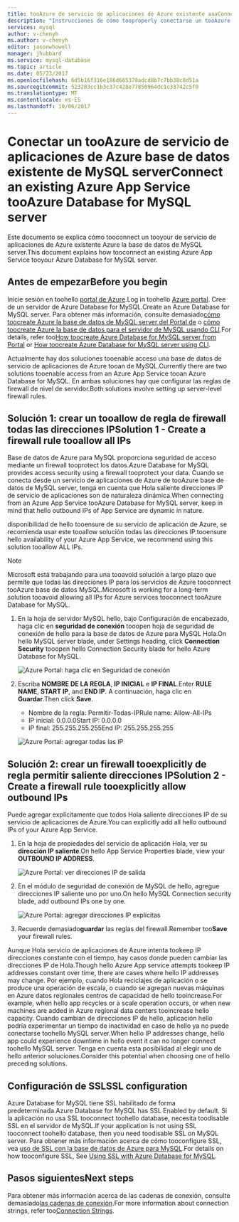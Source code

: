 ```yaml
---
title: tooAzure de servicio de aplicaciones de Azure existente aaaConnect base de datos de MySQL | Documentos de Microsoft
description: "Instrucciones de cómo tooproperly conectarse un tooAzure de servicio de aplicaciones de Azure existente base de datos de MySQL"
services: mysql
author: v-chenyh
ms.author: v-chenyh
editor: jasonwhowell
manager: jhubbard
ms.service: mysql-database
ms.topic: article
ms.date: 05/23/2017
ms.openlocfilehash: 6d5b16f316e186d665370adcd8b7c7bb38c8d51a
ms.sourcegitcommit: 523283cc1b3c37c428e77850964dc1c33742c5f0
ms.translationtype: MT
ms.contentlocale: es-ES
ms.lasthandoff: 10/06/2017
---
```

# <a name="connect-an-existing-azure-app-service-tooazure-database-for-mysql-server"></a><span data-ttu-id="4e771-103">Conectar un tooAzure de servicio de aplicaciones de Azure base de datos existente de MySQL server</span><span class="sxs-lookup"><span data-stu-id="4e771-103">Connect an existing Azure App Service tooAzure Database for MySQL server</span></span>
<span data-ttu-id="4e771-104">Este documento se explica cómo tooconnect un tooyour de servicio de aplicaciones de Azure existente Azure la base de datos de MySQL server.</span><span class="sxs-lookup"><span data-stu-id="4e771-104">This document explains how tooconnect an existing Azure App Service tooyour Azure Database for MySQL server.</span></span>

## <a name="before-you-begin"></a><span data-ttu-id="4e771-105">Antes de empezar</span><span class="sxs-lookup"><span data-stu-id="4e771-105">Before you begin</span></span>
<span data-ttu-id="4e771-106">Inicie sesión en toohello [portal de Azure](https://portal.azure.com).</span><span class="sxs-lookup"><span data-stu-id="4e771-106">Log in toohello [Azure portal](https://portal.azure.com).</span></span> <span data-ttu-id="4e771-107">Cree de un servidor de Azure Database for MySQL.</span><span class="sxs-lookup"><span data-stu-id="4e771-107">Create an Azure Database for MySQL server.</span></span> <span data-ttu-id="4e771-108">Para obtener más información, consulte demasiado[cómo toocreate Azure la base de datos de MySQL server del Portal de](quickstart-create-mysql-server-database-using-azure-portal.md) o [cómo toocreate Azure la base de datos para el servidor de MySQL usando CLI](quickstart-create-mysql-server-database-using-azure-cli.md).</span><span class="sxs-lookup"><span data-stu-id="4e771-108">For details, refer too[How toocreate Azure Database for MySQL server from Portal](quickstart-create-mysql-server-database-using-azure-portal.md) or [How toocreate Azure Database for MySQL server using CLI](quickstart-create-mysql-server-database-using-azure-cli.md).</span></span>

<span data-ttu-id="4e771-109">Actualmente hay dos soluciones tooenable acceso una base de datos de servicio de aplicaciones de Azure tooan de MySQL.</span><span class="sxs-lookup"><span data-stu-id="4e771-109">Currently there are two solutions tooenable access from an Azure App Service tooan Azure Database for MySQL.</span></span> <span data-ttu-id="4e771-110">En ambas soluciones hay que configurar las reglas de firewall de nivel de servidor.</span><span class="sxs-lookup"><span data-stu-id="4e771-110">Both solutions involve setting up server-level firewall rules.</span></span>

## <a name="solution-1---create-a-firewall-rule-tooallow-all-ips"></a><span data-ttu-id="4e771-111">Solución 1: crear un tooallow de regla de firewall todas las direcciones IP</span><span class="sxs-lookup"><span data-stu-id="4e771-111">Solution 1 - Create a firewall rule tooallow all IPs</span></span>
<span data-ttu-id="4e771-112">Base de datos de Azure para MySQL proporciona seguridad de acceso mediante un firewall tooprotect los datos.</span><span class="sxs-lookup"><span data-stu-id="4e771-112">Azure Database for MySQL provides access security using a firewall tooprotect your data.</span></span> <span data-ttu-id="4e771-113">Cuando se conecta desde un servicio de aplicaciones de Azure de tooAzure base de datos de MySQL server, tenga en cuenta que Hola saliente direcciones IP de servicio de aplicaciones son de naturaleza dinámica.</span><span class="sxs-lookup"><span data-stu-id="4e771-113">When connecting from an Azure App Service tooAzure Database for MySQL server, keep in mind that hello outbound IPs of App Service are dynamic in nature.</span></span> 

<span data-ttu-id="4e771-114">disponibilidad de hello tooensure de su servicio de aplicación de Azure, se recomienda usar este tooallow solución todas las direcciones IP.</span><span class="sxs-lookup"><span data-stu-id="4e771-114">tooensure hello availability of your Azure App Service, we recommend using this solution tooallow ALL IPs.</span></span>

> [!NOTE]
> <span data-ttu-id="4e771-115">Microsoft está trabajando para una tooavoid solución a largo plazo que permite que todas las direcciones IP para los servicios de Azure tooconnect tooAzure base de datos MySQL.</span><span class="sxs-lookup"><span data-stu-id="4e771-115">Microsoft is working for a long-term solution tooavoid allowing all IPs for Azure services tooconnect tooAzure Database for MySQL.</span></span>

1. <span data-ttu-id="4e771-116">En la hoja de servidor MySQL hello, bajo Configuración de encabezado, haga clic en **seguridad de conexión** tooopen hoja de seguridad de conexión de hello para la base de datos de Azure para MySQL Hola.</span><span class="sxs-lookup"><span data-stu-id="4e771-116">On hello MySQL server blade, under Settings heading, click **Connection Security** tooopen hello Connection Security blade for hello Azure Database for MySQL.</span></span>

   ![Azure Portal: haga clic en Seguridad de conexión](./media/howto-manage-firewall-using-portal/1-connection-security.png)

2. <span data-ttu-id="4e771-118">Escriba **NOMBRE DE LA REGLA**, **IP INICIAL** e **IP FINAL**.</span><span class="sxs-lookup"><span data-stu-id="4e771-118">Enter **RULE NAME**, **START IP**, and **END IP**.</span></span> <span data-ttu-id="4e771-119">A continuación, haga clic en **Guardar**.</span><span class="sxs-lookup"><span data-stu-id="4e771-119">Then click **Save**.</span></span>
   - <span data-ttu-id="4e771-120">Nombre de la regla: Permitir-Todas-IP</span><span class="sxs-lookup"><span data-stu-id="4e771-120">Rule name: Allow-All-IPs</span></span>
   - <span data-ttu-id="4e771-121">IP inicial: 0.0.0.0</span><span class="sxs-lookup"><span data-stu-id="4e771-121">Start IP: 0.0.0.0</span></span>
   - <span data-ttu-id="4e771-122">IP final: 255.255.255.255</span><span class="sxs-lookup"><span data-stu-id="4e771-122">End IP: 255.255.255.255</span></span>

   ![Azure Portal: agregar todas las IP](./media/howto-connect-webapp/1_2-add-all-ips.png)

## <a name="solution-2---create-a-firewall-rule-tooexplicitly-allow-outbound-ips"></a><span data-ttu-id="4e771-124">Solución 2: crear un firewall tooexplicitly de regla permitir saliente direcciones IP</span><span class="sxs-lookup"><span data-stu-id="4e771-124">Solution 2 - Create a firewall rule tooexplicitly allow outbound IPs</span></span>
<span data-ttu-id="4e771-125">Puede agregar explícitamente que todos Hola saliente direcciones IP de su servicio de aplicaciones de Azure.</span><span class="sxs-lookup"><span data-stu-id="4e771-125">You can explicitly add all hello outbound IPs of your Azure App Service.</span></span>

1. <span data-ttu-id="4e771-126">En la hoja de propiedades del servicio de aplicación Hola, ver su **dirección IP saliente**.</span><span class="sxs-lookup"><span data-stu-id="4e771-126">On hello App Service Properties blade, view your **OUTBOUND IP ADDRESS**.</span></span>

   ![Azure Portal: ver direcciones IP de salida](./media/howto-connect-webapp/2_1-outbound-ip-address.png)

2. <span data-ttu-id="4e771-128">En el módulo de seguridad de conexión de MySQL de hello, agregue direcciones IP saliente uno por uno.</span><span class="sxs-lookup"><span data-stu-id="4e771-128">On hello MySQL Connection security blade, add outbound IPs one by one.</span></span>

   ![Azure Portal: agregar direcciones IP explícitas](./media/howto-connect-webapp/2_2-add-explicit-ips.png)

3. <span data-ttu-id="4e771-130">Recuerde demasiado**guardar** las reglas del firewall.</span><span class="sxs-lookup"><span data-stu-id="4e771-130">Remember too**Save** your firewall rules.</span></span>

<span data-ttu-id="4e771-131">Aunque Hola servicio de aplicaciones de Azure intenta tookeep IP direcciones constante con el tiempo, hay casos donde pueden cambiar las direcciones IP de Hola.</span><span class="sxs-lookup"><span data-stu-id="4e771-131">Though hello Azure App service attempts tookeep IP addresses constant over time, there are cases where hello IP addresses may change.</span></span> <span data-ttu-id="4e771-132">Por ejemplo, cuando Hola reciclajes de aplicación o se produce una operación de escala, o cuando se agregan nuevas máquinas en Azure datos regionales centros de capacidad de hello tooincrease.</span><span class="sxs-lookup"><span data-stu-id="4e771-132">For example, when hello app recycles or a scale operation occurs, or when new machines are added in Azure regional data centers tooincrease hello capacity.</span></span> <span data-ttu-id="4e771-133">Cuando cambian de direcciones IP de hello, aplicación hello podría experimentar un tiempo de inactividad en caso de hello ya no puede conectarse toohello MySQL server.</span><span class="sxs-lookup"><span data-stu-id="4e771-133">When hello IP addresses change, hello app could experience downtime in hello event it can no longer connect toohello MySQL server.</span></span> <span data-ttu-id="4e771-134">Tenga en cuenta esta posibilidad al elegir uno de hello anterior soluciones.</span><span class="sxs-lookup"><span data-stu-id="4e771-134">Consider this potential when choosing one of hello preceding solutions.</span></span>

## <a name="ssl-configuration"></a><span data-ttu-id="4e771-135">Configuración de SSL</span><span class="sxs-lookup"><span data-stu-id="4e771-135">SSL configuration</span></span>
<span data-ttu-id="4e771-136">Azure Database for MySQL tiene SSL habilitado de forma predeterminada.</span><span class="sxs-lookup"><span data-stu-id="4e771-136">Azure Database for MySQL has SSL Enabled by default.</span></span> <span data-ttu-id="4e771-137">Si la aplicación no usa SSL tooconnect toohello database, necesita toodisable SSL en el servidor de MySQL.</span><span class="sxs-lookup"><span data-stu-id="4e771-137">If your application is not using SSL tooconnect toohello database, then you need toodisable SSL on MySQL server.</span></span> <span data-ttu-id="4e771-138">Para obtener más información acerca de cómo tooconfigure SSL, vea [uso de SSL con la base de datos de Azure para MySQL](howto-configure-ssl.md).</span><span class="sxs-lookup"><span data-stu-id="4e771-138">For details on how tooconfigure SSL, See [Using SSL with Azure Database for MySQL](howto-configure-ssl.md).</span></span>

## <a name="next-steps"></a><span data-ttu-id="4e771-139">Pasos siguientes</span><span class="sxs-lookup"><span data-stu-id="4e771-139">Next steps</span></span>
<span data-ttu-id="4e771-140">Para obtener más información acerca de las cadenas de conexión, consulte demasiado[las cadenas de conexión](howto-connection-string.md).</span><span class="sxs-lookup"><span data-stu-id="4e771-140">For more information about connection strings, refer too[Connection Strings](howto-connection-string.md).</span></span>
